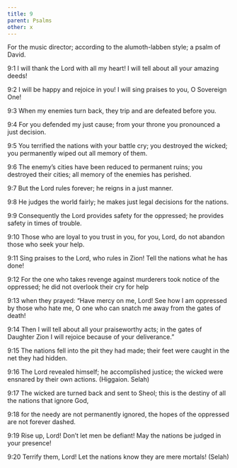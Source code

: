 ```yaml
---
title: 9
parent: Psalms
other: x
---
```



For the music director; according to the alumoth-labben style; a psalm of David.

<a name="9:1">9:1</a> I will thank the Lord with all my heart!
I will tell about all your amazing deeds!

<a name="9:2">9:2</a> I will be happy and rejoice in you!
I will sing praises to you, O Sovereign One!

<a name="9:3">9:3</a> When my enemies turn back,
they trip and are defeated before you.

<a name="9:4">9:4</a> For you defended my just cause;
from your throne you pronounced a just decision.

<a name="9:5">9:5</a> You terrified the nations with your battle cry;
you destroyed the wicked;
you permanently wiped out all memory of them.

<a name="9:6">9:6</a> The enemy’s cities have been reduced to permanent ruins;
you destroyed their cities;
all memory of the enemies has perished.

<a name="9:7">9:7</a> But the Lord rules forever;
he reigns in a just manner.

<a name="9:8">9:8</a> He judges the world fairly;
he makes just legal decisions for the nations.

<a name="9:9">9:9</a> Consequently the Lord provides safety for the oppressed;
he provides safety in times of trouble.

<a name="9:10">9:10</a> Those who are loyal to you trust in you,
for you, Lord, do not abandon those who seek your help.

<a name="9:11">9:11</a> Sing praises to the Lord, who rules in Zion!
Tell the nations what he has done!

<a name="9:12">9:12</a> For the one who takes revenge against murderers took notice of the oppressed;
he did not overlook their cry for help

<a name="9:13">9:13</a> when they prayed:
“Have mercy on me, Lord!
See how I am oppressed by those who hate me,
O one who can snatch me away from the gates of death!

<a name="9:14">9:14</a> Then I will tell about all your praiseworthy acts;
in the gates of Daughter Zion I will rejoice because of your deliverance.”

<a name="9:15">9:15</a> The nations fell into the pit they had made;
their feet were caught in the net they had hidden.

<a name="9:16">9:16</a> The Lord revealed himself;
he accomplished justice;
the wicked were ensnared by their own actions. (Higgaion. Selah)

<a name="9:17">9:17</a> The wicked are turned back and sent to Sheol;
this is the destiny of all the nations that ignore God,

<a name="9:18">9:18</a> for the needy are not permanently ignored,
the hopes of the oppressed are not forever dashed.

<a name="9:19">9:19</a> Rise up, Lord!
Don’t let men be defiant!
May the nations be judged in your presence!

<a name="9:20">9:20</a> Terrify them, Lord!
Let the nations know they are mere mortals! (Selah)